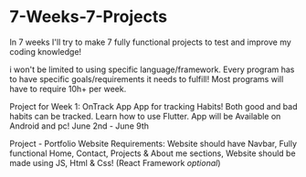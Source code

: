 # 7-Weeks-7-Projects
In 7 weeks I'll try to make 7 fully functional projects to test and improve my coding knowledge!

i won't be limited to using specific language/framework.
Every program has to have specific goals/requirements it needs to fulfill!
Most programs will have to require 10h+ per week.

Project for Week 1: OnTrack App 
App for tracking Habits!
Both good and bad habits can be tracked.
Learn how to use Flutter.
App will be Available on Android and pc!
June 2nd - June 9th

Project - Portfolio Website
Requirements: Website should have Navbar,
Fully functional Home, Contact, Projects & About me sections,
Website should be made using JS, Html & Css! (React Framework *optional*)

